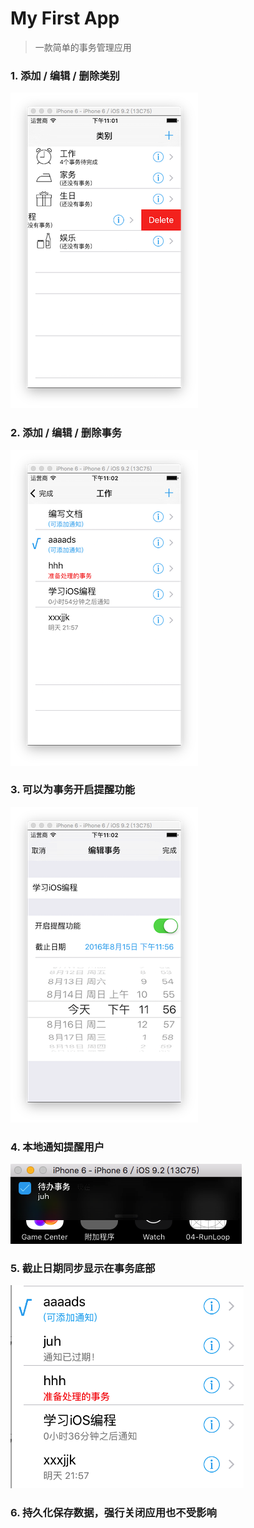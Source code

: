 # My First App  
> 一款简单的事务管理应用

### 1. 添加 / 编辑 / 删除类别      
![](Screenshots/Snip20160815_11.png)
### 2. 添加 / 编辑 / 删除事务    
![](Screenshots/Snip20160815_13.png)
### 3. 可以为事务开启提醒功能    
![](Screenshots/Snip20160815_14.png)    
### 4. 本地通知提醒用户    
![](Screenshots/Snip20160815_15.png)
### 5. 截止日期同步显示在事务底部   
![](Screenshots/Snip20160815_16.png) 
### 6. 持久化保存数据，强行关闭应用也不受影响    

